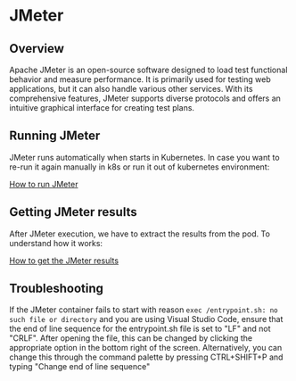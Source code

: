 # JMeter

## Overview
Apache JMeter is an open-source software designed to load test functional behavior and measure performance. It is primarily used for testing web applications, but it can also handle various other services. With its comprehensive features, JMeter supports diverse protocols and offers an intuitive graphical interface for creating test plans.


## Running JMeter

JMeter runs automatically when starts in Kubernetes. In case you want to re-run it again manually in k8s or run it out of kubernetes environment:

[How to run JMeter](../../docs/how-to/benchmarking/jmeter/run-manually.md)


## Getting JMeter results

After JMeter execution, we have to extract the results from the pod. To understand how it works:

[How to get the JMeter results](../../docs/how-to/benchmarking/jmeter/copy-results.md)


## Troubleshooting

If the JMeter container fails to start with reason `exec /entrypoint.sh: no such file or directory` and you are using Visual Studio Code, ensure that the end of line sequence for the entrypoint.sh file is set to "LF" and not "CRLF". After opening the file, this can be changed by clicking the appropriate option in the bottom right of the screen. Alternatively, you can change this through the command palette by pressing CTRL+SHIFT+P and typing "Change end of line sequence"